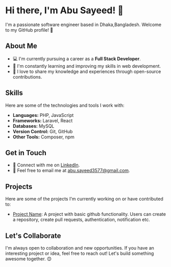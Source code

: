 # Hi there, I'm Abu Sayeed! 👋

I'm a passionate software engineer based in Dhaka,Bangladesh. Welcome to my GitHub profile! 🚀

## About Me

- 💻 I'm currently pursuing a career as a **Full Stack Developer**.
- 🌱 I'm constantly learning and improving my skills in web development.
- 📝 I love to share my knowledge and experiences through open-source contributions.

## Skills

Here are some of the technologies and tools I work with:

- **Languages:** PHP, JavaScript
- **Frameworks:** Laravel, React
- **Databases:** MySQL
- **Version Control:** Git, GitHub
- **Other Tools:** Composer, npm

## Get in Touch

- 🔗 Connect with me on [LinkedIn](https://www.linkedin.com/in/abu-sayeed1).
- 📧 Feel free to email me at [abu.sayeed3577@gmail.com](mailto:abu.sayeed3577@gmail.com).

## Projects

Here are some of the projects I'm currently working on or have contributed to:

- [Project Name](https://github.com/sayd17/GitFormed): A project with basic github functionality. Users can create a repository, create pull requests, authentication, notification etc.

## Let's Collaborate

I'm always open to collaboration and new opportunities. If you have an interesting project or idea, feel free to reach out! Let's build something awesome together. 😊
